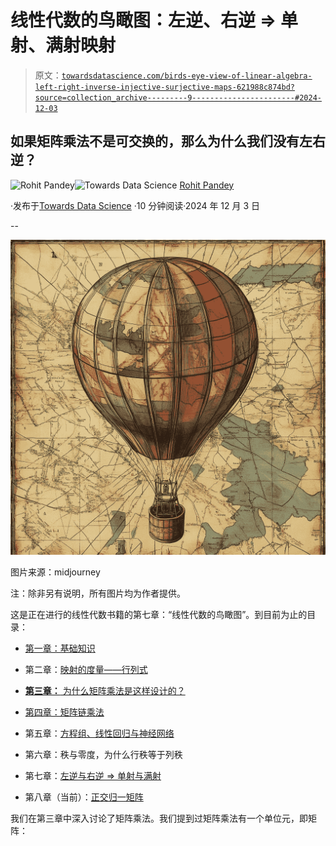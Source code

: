 # 线性代数的鸟瞰图：左逆、右逆 => 单射、满射映射

> 原文：[`towardsdatascience.com/birds-eye-view-of-linear-algebra-left-right-inverse-injective-surjective-maps-621988c874bd?source=collection_archive---------9-----------------------#2024-12-03`](https://towardsdatascience.com/birds-eye-view-of-linear-algebra-left-right-inverse-injective-surjective-maps-621988c874bd?source=collection_archive---------9-----------------------#2024-12-03)

## 如果矩阵乘法不是可交换的，那么为什么我们没有左右逆？

[](https://medium.com/@rohitpandey576?source=post_page---byline--621988c874bd--------------------------------)![Rohit Pandey](https://medium.com/@rohitpandey576?source=post_page---byline--621988c874bd--------------------------------)[](https://towardsdatascience.com/?source=post_page---byline--621988c874bd--------------------------------)![Towards Data Science](https://towardsdatascience.com/?source=post_page---byline--621988c874bd--------------------------------) [Rohit Pandey](https://medium.com/@rohitpandey576?source=post_page---byline--621988c874bd--------------------------------)

·发布于[Towards Data Science](https://towardsdatascience.com/?source=post_page---byline--621988c874bd--------------------------------) ·10 分钟阅读·2024 年 12 月 3 日

--

![](img/fca5d4c8f37dd99e7a21f2bba9d49468.png)

图片来源：midjourney

注：除非另有说明，所有图片均为作者提供。

这是正在进行的线性代数书籍的第七章：“线性代数的鸟瞰图”。到目前为止的目录：

+   [第一章：基础知识](https://medium.com/towards-data-science/a-birds-eye-view-of-linear-algebra-the-basics-29ad2122d98f)

+   第二章：[映射的度量——行列式](https://medium.com/p/1e5fd752a3be)

+   [**第三章：** 为什么矩阵乘法是这样设计的？](https://medium.com/towards-data-science/a-birds-eye-view-of-linear-algebra-why-is-matrix-multiplication-like-that-a4d94067651e)

+   [第四章：矩阵链乘法](https://medium.com/towards-data-science/a-birds-eye-view-of-linear-algebra-matrix-chain-multiplication-a718748c7fd5)

+   第五章：[方程组、线性回归与神经网络](https://medium.com/p/fe5b88a57f66)

+   第六章：秩与零度，为什么行秩等于列秩

+   第七章：[左逆与右逆 => 单射与满射](https://medium.com/towards-data-science/birds-eye-view-of-linear-algebra-left-right-inverse-injective-surjective-maps-621988c874bd)

+   第八章（当前）：[正交归一矩阵](https://medium.com/towards-data-science/a-birds-eye-view-of-linear-algebra-orthonormal-matrices-856a2ca040aa)

我们在第三章中深入讨论了矩阵乘法。我们提到过矩阵乘法有一个单位元，即矩阵：
